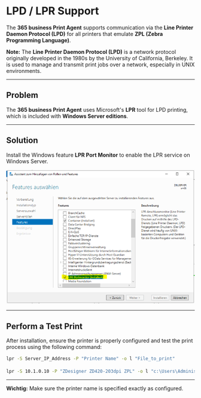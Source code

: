 
# LPD / LPR Support

The **365 business Print Agent** supports communication via the **Line Printer Daemon Protocol (LPD)** for all printers that emulate **ZPL (Zebra Programming Language)**.

<div class="alert alert-info">
    <i class="fa-duotone fa-thin fa-lightbulb fa-lg"></i> <strong>Note:</strong>
    The <b>Line Printer Daemon Protocol (LPD)</b> is a network protocol originally developed in the 1980s by the University of California, Berkeley.
    It is used to manage and transmit print jobs over a network, especially in UNIX environments.
</div>

---

## Problem

The **365 business Print Agent** uses Microsoft's **LPR** tool for LPD printing, which is included with **Windows Server editions**.

---

## Solution

Install the Windows feature **LPR Port Monitor** to enable the LPR service on Windows Server.

![LPRPortMonitor](/assets/images/365-business-print-agent/LPRInstall.PNG)

---

## Perform a Test Print

After installation, ensure the printer is properly configured and test the print process using the following command:

```cmd
lpr -S Server_IP_Address -P "Printer Name" -o l "File_to_print"

lpr -S 10.1.0.10 -P "ZDesigner ZD420-203dpi ZPL" -o l "c:\Users\Administrator\Documents\HelloWorld.zpl"
```

---

<div class="alert alert-notice">
    <i class="fa-light fa-hand-point-up fa-lg"></i> <strong>Wichtig:</strong>
	Make sure the printer name is specified exactly as configured.
</div>